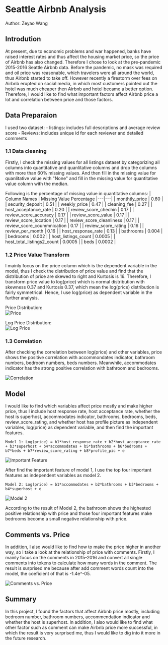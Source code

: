 # Seattle Airbnb Analysis
Author: Zeyao Wang

## Introdution
<p>At present, due to economic problems and war happened, banks have raised interest rates and thus affect the housing market price, so the price of Airbnb has also changed. Therefore I chose to look at the pre-pandemic 2015-2016 Seattle Airbnb data. Before the pandemic, no mask was required and oil price was reasonable, which travelers were all around the world, thus Airbnb started to take off. However recently a firestorm over fees on Airbnb erupted on social media, in which most customers pointed out the hotel was much cheaper then Airbnb and hotel became a better option. Therefore, I would like to find what important factors affect Airbnb price a lot and correlation between price and those factors. </p>

## Data Preparaion
<p>I used two dataset:
- listings: includes full descriptions and average review score
- Reviews: includes unique id for each reviewer and detailed comments
 </p>

### 1.1 Data cleaning
<p>Firstly, I check the missing values for all listings dataset by categorizing all columns into quantitative and quanlitative columns and drop the columns with more than 60% missing values. And then fill in the missing value for quanlitative value with "None" and fill in the missing value for quantitative value column with the median.  </p>

Following is the percentage of missing value in quantitative columns:
| Column Names  | Missing Value Percentage 
|---|---|
| monthtly_price  | 0.60  |
| security_deposit  | 0.51  |
| weekly_price  |  0.47 |
| cleaning_fee  |  0.27 |
| host_acceptance_rate  |  0.20 |
| review_score_chechin  |  0.17 |
| review_score_accuracy  |  0.17 |
| review_score_value  |  0.17 |
| review_score_location  |  0.17 |
| review_score_cleanliness  |  0.17 |
| review_score_coummnication  |  0.17 |
| review_score_rating  |  0.16 |
| review_per_month  |  0.16 |
| host_response_rate  |  0.13 |
| bathrooms  |  0.004 |
| bedrooms  |  0.002 |
| host_listings_count  |  0.0005 |
| host_total_listings2_count  |  0.0005 |
| beds  |  0.0002 |

### 1.2 Price Value Transform
<p> I mainly focus on the price column which is the dependent variable in the model, thus I check the distribution of price value and find that the distribution of price are skewed to right and Kurtosis is 16. Therefore, I transform price value to log(price) which is normal distribution with skewness 0.37 and Kurtosis 0.37, which mean the log(price) distribution is fairly symmetrical. Hence, I use log(price) as dependent variable in the further analysis. </p>

Price Distribution:  
![Price](price1.png "Price Distribution")

Log Price Distribution:  
![Log Price](price2.png "Log Price Distribution")

### 1.3 Correlation
<p> After checking the correlation between log(price) and other variables, price shows the positive correlation with accommondates indicator, bathroom numbers, bedroom numbers, beds numbers. Meanwhile, accommodates indicator has the strong positive correlation with bathroom and bedrooms. </p>

![Correlation](correlation.png "Correlation")


## Model
I would like to find which variables affect price mostly and make higher price, thus I include host response rate, host acceptance rate, whether the host is superhost, accommodates indicator, bathrooms, bedrooms, beds, review_score_rating, and whether host has profile picture as independent variables, log(price) as dependent variable, and then find the important features. 

`Model 1: Log(price) = b1*host_response_rate + b2*host_acceptance_rate + b3*superhost + b4*accommodates + b5*bathrooms + b6*bedrooms + b7*beds + b7*review_score_rating + b8*profile_pic + e`

![Important Feature](important_feature.png "Important Feature")

After find the important feature of model 1, I use the top four important features as independent variables as model 2. 

`Model 2: Log(price) = b1*accommodates + b2*bathrooms + b3*bedrooms + b4*superhost + e`

![Model 2](model2.png "Model 2")

According to the result of Model 2, the bathroom shows the highested positive relationship with price and those four important features make bedrooms become a small negative relationship with price. 

## Comments vs. Price
In addition, I also would like to find how to make the price higher in another way, so I take a look at the relationship of price with comments. Firstly, I mainly focus on the comments in 2015-2016 and convert all single comments into tokens to calculate how many words in the comment. The result is surprised me because after add comment words count into the model, the coeficient of that is -1.4e^-05. 

![Comments vs. Price](words_count.png "Comments vs. Price")


## Summary
In this project, I found the factors that affect Airbnb price mostly, including bedroom number, bathroom numbers, accommendation indicator and whether the host is superhost. In addition, I also would like to find what other factor such as comment can make Airbnb price more successful, in which the result is very surprised me, thus I would like to dig into it more in the future research.


